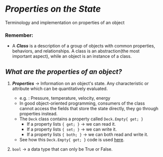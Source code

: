 # ***Properties on the State***
Terminology and implementation on properties of an object

### Remember:

- A ***Class*** is a description of a group of objects with common properties, behaviors, and relationships. A class is an abstraction(the most important aspect), while an object is an instance of a class.

## ***What are the properties of an object?***
1. ***Properties*** → Information on an object's state. Any characteristic or attribute which can be quantitatively evaluated.
    - e.g. : Pressure, temperature, velocity, energy
    - In good object-oriented programming, consumers of the class cannot access the fields that store the state directly, they go through properties instead.
    - The `Deck` class contains a property called `Deck.Empty{ get; }` 
        - If a property lists `{ get; }` → we can read it.
        - If a property lists `{ set; }` → we can write it.
        - If a property lists `{ both; }` → we can both read and write it.
    - See how this `Deck.Empty{ get; }` code is used [here](PropertyPrac.cs).

2. `bool` → a data type that can only be True or False.